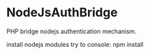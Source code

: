# NodeJsAuthBridge
PHP bridge nodejs authentication mechanism.

install nodejs modules try to console: npm install
